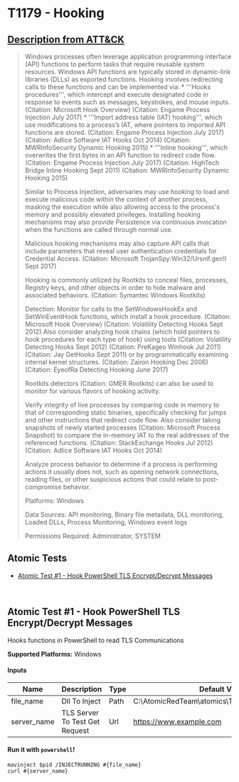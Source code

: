 # T1179 - Hooking
## [Description from ATT&CK](https://attack.mitre.org/wiki/Technique/T1179)
<blockquote>Windows processes often leverage application programming interface (API) functions to perform tasks that require reusable system resources. Windows API functions are typically stored in dynamic-link libraries (DLLs) as exported functions. Hooking involves redirecting calls to these functions and can be implemented via:
* '''Hooks procedures''', which intercept and execute designated code in response to events such as messages, keystrokes, and mouse inputs. (Citation: Microsoft Hook Overview) (Citation: Engame Process Injection July 2017)
* '''Import address table (IAT) hooking''', which use modifications to a process’s IAT, where pointers to imported API functions are stored. (Citation: Engame Process Injection July 2017) (Citation: Adlice Software IAT Hooks Oct 2014) (Citation: MWRInfoSecurity Dynamic Hooking 2015)
* '''Inline hooking''', which overwrites the first bytes in an API function to redirect code flow. (Citation: Engame Process Injection July 2017) (Citation: HighTech Bridge Inline Hooking Sept 2011) (Citation: MWRInfoSecurity Dynamic Hooking 2015)

Similar to Process Injection, adversaries may use hooking to load and execute malicious code within the context of another process, masking the execution while also allowing access to the process's memory and possibly elevated privileges. Installing hooking mechanisms may also provide Persistence via continuous invocation when the functions are called through normal use.

Malicious hooking mechanisms may also capture API calls that include parameters that reveal user authentication credentials for Credential Access. (Citation: Microsoft TrojanSpy:Win32/Ursnif.gen!I Sept 2017)

Hooking is commonly utilized by Rootkits to conceal files,
processes, Registry keys, and other objects in order to hide malware and associated behaviors. (Citation: Symantec Windows Rootkits)

Detection: Monitor for calls to the SetWindowsHookEx and SetWinEventHook functions, which install a hook procedure. (Citation: Microsoft Hook Overview) (Citation: Volatility Detecting Hooks Sept 2012) Also consider analyzing hook chains (which hold pointers to hook procedures for each type of hook) using tools  (Citation: Volatility Detecting Hooks Sept 2012) (Citation: PreKageo Winhook Jul 2011) (Citation: Jay GetHooks Sept 2011) or by programmatically examining internal kernel structures. (Citation: Zairon Hooking Dec 2006) (Citation: EyeofRa Detecting Hooking June 2017)

Rootkits detectors  (Citation: GMER Rootkits) can also be used to monitor for various flavors of hooking activity.

Verify integrity of live processes by comparing code in memory to that of corresponding static binaries, specifically checking for jumps and other instructions that redirect code flow. Also consider taking snapshots of newly started processes  (Citation: Microsoft Process Snapshot) to compare the in-memory IAT to the real addresses of the referenced functions. (Citation: StackExchange Hooks Jul 2012) (Citation: Adlice Software IAT Hooks Oct 2014)

Analyze process behavior to determine if a process is performing actions it usually does not, such as opening network connections, reading files, or other suspicious actions that could relate to post-compromise behavior.

Platforms: Windows

Data Sources: API monitoring, Binary file metadata, DLL monitoring, Loaded DLLs, Process Monitoring, Windows event logs

Permissions Required: Administrator, SYSTEM</blockquote>

## Atomic Tests

- [Atomic Test #1 - Hook PowerShell TLS Encrypt/Decrypt Messages](#atomic-test-1---hook-powershell-tls-encryptdecrypt-messages)


<br/>

## Atomic Test #1 - Hook PowerShell TLS Encrypt/Decrypt Messages
Hooks functions in PowerShell to read TLS Communications

**Supported Platforms:** Windows


#### Inputs
| Name | Description | Type | Default Value | 
|------|-------------|------|---------------|
| file_name | Dll To Inject | Path | C:\AtomicRedTeam\atomics\T1179\bin\T1179x64.dll|
| server_name | TLS Server To Test Get Request | Url | https://www.example.com|

#### Run it with `powershell`!
```
mavinject $pid /INJECTRUNNING #{file_name}
curl #{server_name}
```
<br/>
